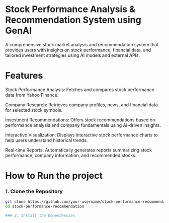 # Stock Performance Analysis & Recommendation System using GenAI

A comprehensive stock market analysis and recommendation system that provides users with insights on stock performance, financial data, and tailored investment strategies using AI models and external APIs.

# Features

Stock Performance Analysis: Fetches and compares stock performance data from Yahoo Finance.

Company Research: Retrieves company profiles, news, and financial data for selected stock symbols.

Investment Recommendations: Offers stock recommendations based on performance analysis and company fundamentals using AI-driven insights.

Interactive Visualization: Displays interactive stock performance charts to help users understand historical trends.

Real-time Reports: Automatically generates reports summarizing stock performance, company information, and recommended stocks.

# How to Run the project

### 1. Clone the Repository
```sh
git clone https://github.com/your-username/stock-performance-recommendation.git
cd stock-performance-recommendation

### 2. Install the Dependencies


